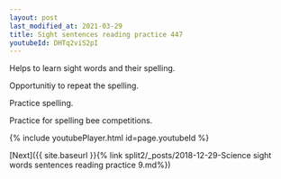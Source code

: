 ```yaml
---
layout: post
last_modified_at: 2021-03-29
title: Sight sentences reading practice 447
youtubeId: DHTq2viS2pI
---
```

 
 
Helps to learn sight words and their spelling.

Opportunitiy to repeat the spelling. 

Practice spelling. 
 
Practice for spelling bee competitions. 
 
{% include youtubePlayer.html id=page.youtubeId %}
 
 

[Next]({{ site.baseurl }}{% link  split2/_posts/2018-12-29-Science sight words sentences reading practice 9.md%})
 
